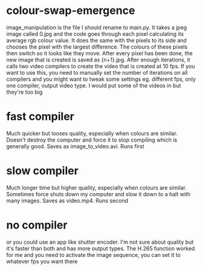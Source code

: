 # colour-swap-emergence

image_manipulation is the file I should rename to main.py. It takes a jpeg image called 0.jpg and the code goes through each pixel calculating its average rgb colour value. It does the same with the pixels to its side and chooses the pixel with the largest difference. The colours of these pixels then switch so it looks like they move. After every pixel has been done, the new image that is created is saved as {n+1}.jpg. After enough iterations, it calls two video compilers to create the video that is created at 10 fps. If you want to use this, you need to manually set the number of iterations on all compilers and you might want to tweak some settings eg. different fps, only one compiler, output video type. I would put some of the videos in but they're too big

# fast compiler
Much quicker but looses quality, especially when colours are similar.
Doesn't destroy the computer and force it to stop compiling which is generally good.
Saves as image_to_video.avi.
Runs first

# slow compiler
Much longer time but higher quality, especially when colours are similar.
Sometimes force shuts down my computer and slow it down to a halt with many images.
Saves as video.mp4.
Runs second

# no compiler
or you could use an app like shutter encoder. I'm not sure about quality but it's faster than both and has more output types. The H.265 function worked for me and you need to activate the image sequence, you can set it to whatever fps you want there
